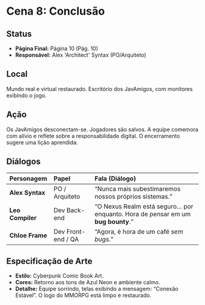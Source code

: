 # Cena 8: Conclusão

## Status
* **Página Final:** Página 10 (Pág. 10)
* **Responsável:** Alex 'Architect' Syntax (PO/Arquiteto)

## Local
Mundo real e virtual restaurado. Escritório dos JavAmigos, com monitores exibindo o jogo.

## Ação
Os JavAmigos desconectam-se. Jogadores são salvos. A equipe comemora com alívio e reflete sobre a responsabilidade digital. O encerramento sugere uma lição aprendida.

## Diálogos
| Personagem | Papel | Fala (Diálogo) |
| :--- | :--- | :--- |
| **Alex Syntax** | PO / Arquiteto | “Nunca mais subestimaremos nossos próprios sistemas.” |
| **Leo Compiler** | Dev Back-end | “O Nexus Realm está seguro… por enquanto. Hora de pensar em um **bug bounty**.” |
| **Chloe Frame** | Dev Front-end / QA | “Agora, é hora de um café *sem bugs*.” |

## Especificação de Arte
* **Estilo:** Cyberpunk Comic Book Art.
* **Cores:** Retorno aos tons de Azul Neon e ambiente calmo.
* **Detalhe:** Equipe sorrindo, telas exibindo a mensagem: “Conexão Estável”. O logo do MMORPG está limpo e restaurado.
